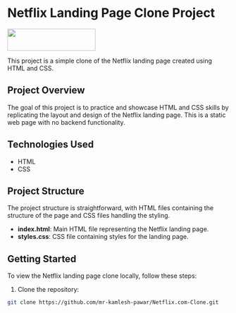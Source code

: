 # Netflix Landing Page Clone Project

<img  style="image-size: 20%; height: 50px; width: 200px" src="https://www.edigitalagency.com.au/wp-content/uploads/netflix-logo-png-large.png" >


This project is a simple clone of the Netflix landing page created using HTML and CSS.

## Project Overview

The goal of this project is to practice and showcase HTML and CSS skills by replicating the layout and design of the Netflix landing page. This is a static web page with no backend functionality.


## Technologies Used

- HTML
- CSS

## Project Structure

The project structure is straightforward, with HTML files containing the structure of the page and CSS files handling the styling.

- **index.html**: Main HTML file representing the Netflix landing page.
- **styles.css**: CSS file containing styles for the landing page.

## Getting Started

To view the Netflix landing page clone locally, follow these steps:

1. Clone the repository:

```bash
git clone https://github.com/mr-kamlesh-pawar/Netflix.com-Clone.git

